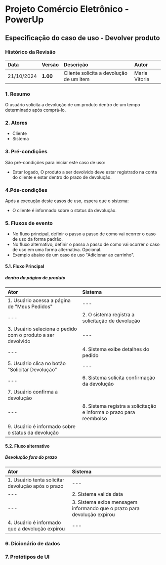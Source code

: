 # Projeto Comércio Eletrônico - PowerUp

## Especificação do caso de uso - Devolver produto

### Histórico da Revisão
|  Data  | Versão | Descrição | Autor |
|:-------|:-------|:----------|:------|
| 21/10/2024 | **1.00** | Cliente solicita a devolução de um item | Maria Vitoria |


### 1. Resumo 
O usuário solicita a devolução de um produto dentro de um tempo determinado após comprá-lo.

### 2. Atores
- Cliente
- Sistema

### 3. Pré-condições
São pré-condições para iniciar este caso de uso:
- 	Estar logado, O produto a ser devolvido deve estar registrado na conta do cliente e estar dentro do prazo de devolução.

### 4.Pós-condições
Após a execução deste casos de uso, espera que o sistema:
-  O cliente é informado sobre o status da devolução.

### 5. Fluxos de evento
- No fluxo principal, definir o passo a passo de como vai ocorrer o caso de uso da forma padrão.
- No fluxo alternativo, definir o passo a passo de como vai ocorrer o caso de uso em uma forma alternativa. Opcional.
- Exemplo abaixo de um caso de uso "Adicionar ao carrinho".

#### 5.1. Fluxo Principal
##### dentro da página de produto

|  Ator  | Sistema |
|:-------|:------- |
| 1. Usuário acessa a página de "Meus Pedidos"| --- |
| --- |2. O sistema registra a solicitação de devolução|
| 3. Usuário seleciona o pedido com o produto a ser devolvido | --- |
| --- |	4. Sistema exibe detalhes do pedido |
| 5. Usuário clica no botão "Solicitar Devolução" | --- 
| --- | 6. Sistema solicita confirmação da devolução|
|7. Usuário confirma a devolução|
| --- | 8. Sistema registra a solicitação e informa o prazo para reembolso|
|9. Usuário é informado sobre o status da devolução|

#### 5.2. Fluxo alternativo
##### Devolução fora do prazo

|  Ator  | Sistema |
|:-------|:------- |
| 1. Usuário tenta solicitar devolução após o prazo | --- |
| --- | 2. Sistema valida data|
| --- | 3. Sistema exibe mensagem informando que o prazo para devolução expirou|
|4. Usuário é informado que a devolução expirou | --- |


### 6. Dicionário de dados

### 7. Protótipos de UI


